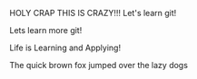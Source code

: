 HOLY CRAP THIS IS CRAZY!!!
Let's learn git!

Lets learn more git!

Life is Learning and Applying!

The quick brown fox jumped over the lazy dogs
